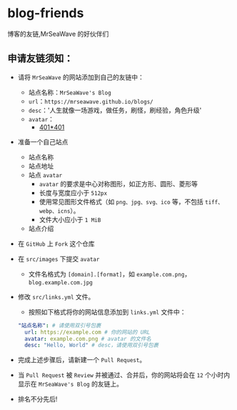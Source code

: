 # blog-friends

博客的友链,MrSeaWave 的好伙伴们

## 申请友链须知：

- 请将 `MrSeaWave` 的网站添加到自己的友链中：

  - 站点名称：`MrSeaWave's Blog`
  - `url`：`https://mrseawave.github.io/blogs/`
  - `desc`：'人生就像一场游戏，做任务，刷怪，刷经验，角色升级'
  - `avatar`：
    - [401\*401](https://avatars2.githubusercontent.com/u/21967852?s=460&u=6cef4ed9001ee2a99639fcdf59db1676ee507bd9&v=4)

- 准备一个自己站点

  - 站点名称
  - 站点地址
  - 站点 `avatar`
    - `avatar` 的要求是中心对称图形，如正方形、圆形、菱形等
    - 长度与宽度应小于 `512px`
    - 使用常见图形文件格式（如 `png、jpg、svg、ico` 等，不包括 `tiff、webp、icns`）。
    - 文件大小应小于 `1 MiB`
  - 站点介绍

- 在 `GitHub` 上 `Fork` 这个仓库

- 在 `src/images` 下提交 `avatar`

  - 文件名格式为 `[domain].[format]`，如 `example.com.png`，`blog.example.com.jpg`

- 修改 `src/links.yml` 文件。

  - 按照如下格式将你的网站信息添加到 `links.yml` 文件中：

  ```yml
  "站点名称": # 请使用双引号包裹
    url: https://example.com # 你的网站的 URL
    avatar: example.com.png # avatar 的文件名
    desc: "Hello, World" # desc，请使用双引号包裹
  ```

- 完成上述步骤后，请新建一个 `Pull Request`。

- 当 `Pull Request` 被 `Review` 并被通过、合并后，你的网站将会在 `12` 个小时内显示在 `MrSeaWave's Blog` 的友链上。

- 排名不分先后!
